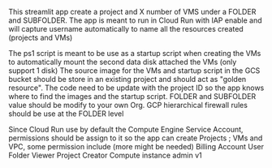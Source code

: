 This streamlit app create a project and X number of VMS under a FOLDER and SUBFOLDER.
The app is meant to run in Cloud Run with IAP enable and will capture username automatically to name all the resources created (projects and VMs)

The ps1 script is meant to be use as a startup script when creating the VMs to automatically mount the second data disk attached the VMs (only support 1 disk)
The source image for the VMs and startup script in the GCS bucket should be store in an existing project and should act as "golden resource". 
The code need to be update with the project ID so the app knows where to find the images and the startup script.
FOLDER and SUBFOLDER value should be modify to your own Org.
GCP hierarchical firewall rules should be use at the FOLDER level

Since Cloud Run use by default the Compute Engine Service Account, permissions should be assign to it so the app can create Projects ; VMs and VPC, some permission include (more might be needed)
Billing Account User
Folder Viewer
Project Creator
Compute instance admin v1
